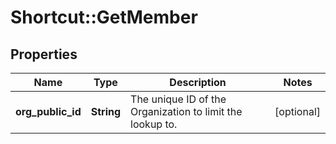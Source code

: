 # Shortcut::GetMember

## Properties
Name | Type | Description | Notes
------------ | ------------- | ------------- | -------------
**org_public_id** | **String** | The unique ID of the Organization to limit the lookup to. | [optional] 

